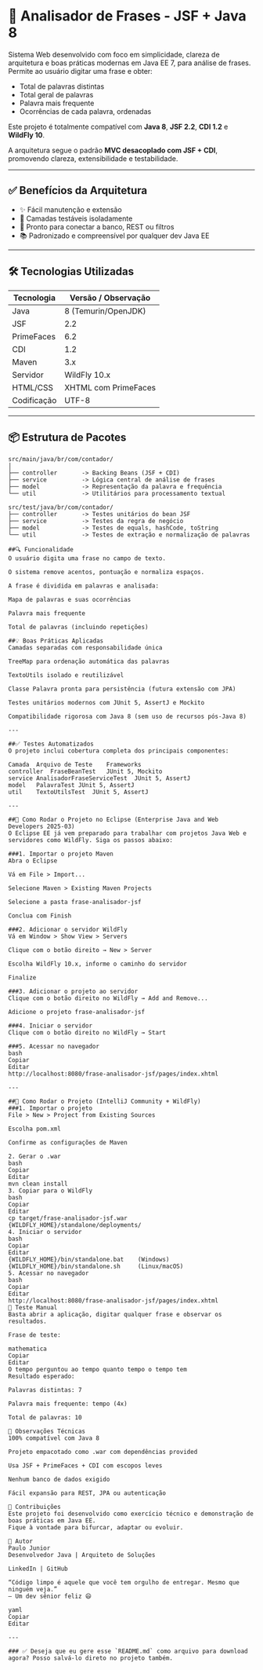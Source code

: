# 📘 Analisador de Frases - JSF + Java 8

Sistema Web desenvolvido com foco em simplicidade, clareza de arquitetura e boas práticas modernas em Java EE 7, para análise de frases.  
Permite ao usuário digitar uma frase e obter:

- Total de palavras distintas
- Total geral de palavras
- Palavra mais frequente
- Ocorrências de cada palavra, ordenadas

Este projeto é totalmente compatível com **Java 8**, **JSF 2.2**, **CDI 1.2** e **WildFly 10**.

A arquitetura segue o padrão **MVC desacoplado com JSF + CDI**, promovendo clareza, extensibilidade e testabilidade.

---

## ✅ Benefícios da Arquitetura

- ✨ Fácil manutenção e extensão
- 🧪 Camadas testáveis isoladamente
- 🔌 Pronto para conectar a banco, REST ou filtros
- 📚 Padronizado e compreensível por qualquer dev Java EE

---

## 🛠️ Tecnologias Utilizadas

| Tecnologia     | Versão / Observação  |
|----------------|----------------------|
| Java           | 8 (Temurin/OpenJDK)  |
| JSF            | 2.2                  |
| PrimeFaces     | 6.2                  |
| CDI            | 1.2                  |
| Maven          | 3.x                  |
| Servidor       | WildFly 10.x         |
| HTML/CSS       | XHTML com PrimeFaces |
| Codificação    | UTF-8                |

---

## 📦 Estrutura de Pacotes

```text
src/main/java/br/com/contador/
│
├── controller       -> Backing Beans (JSF + CDI)
├── service          -> Lógica central de análise de frases
├── model            -> Representação da palavra e frequência
└── util             -> Utilitários para processamento textual

src/test/java/br/com/contador/
├── controller       -> Testes unitários do bean JSF
├── service          -> Testes da regra de negócio
├── model            -> Testes de equals, hashCode, toString
└── util             -> Testes de extração e normalização de palavras

##🔍 Funcionalidade
O usuário digita uma frase no campo de texto.

O sistema remove acentos, pontuação e normaliza espaços.

A frase é dividida em palavras e analisada:

Mapa de palavras e suas ocorrências

Palavra mais frequente

Total de palavras (incluindo repetições)

##💡 Boas Práticas Aplicadas
Camadas separadas com responsabilidade única

TreeMap para ordenação automática das palavras

TextoUtils isolado e reutilizável

Classe Palavra pronta para persistência (futura extensão com JPA)

Testes unitários modernos com JUnit 5, AssertJ e Mockito

Compatibilidade rigorosa com Java 8 (sem uso de recursos pós-Java 8)

---

##✅ Testes Automatizados
O projeto inclui cobertura completa dos principais componentes:

Camada	Arquivo de Teste	Frameworks
controller	FraseBeanTest	JUnit 5, Mockito
service	AnalisadorFraseServiceTest	JUnit 5, AssertJ
model	PalavraTest	JUnit 5, AssertJ
util	TextoUtilsTest	JUnit 5, AssertJ

---

##🚀 Como Rodar o Projeto no Eclipse (Enterprise Java and Web Developers 2025-03)
O Eclipse EE já vem preparado para trabalhar com projetos Java Web e servidores como WildFly. Siga os passos abaixo:

###1. Importar o projeto Maven
Abra o Eclipse

Vá em File > Import...

Selecione Maven > Existing Maven Projects

Selecione a pasta frase-analisador-jsf

Conclua com Finish

###2. Adicionar o servidor WildFly
Vá em Window > Show View > Servers

Clique com o botão direito → New > Server

Escolha WildFly 10.x, informe o caminho do servidor

Finalize

###3. Adicionar o projeto ao servidor
Clique com o botão direito no WildFly → Add and Remove...

Adicione o projeto frase-analisador-jsf

###4. Iniciar o servidor
Clique com o botão direito no WildFly → Start

###5. Acessar no navegador
bash
Copiar
Editar
http://localhost:8080/frase-analisador-jsf/pages/index.xhtml

---

##🚀 Como Rodar o Projeto (IntelliJ Community + WildFly)
###1. Importar o projeto
File > New > Project from Existing Sources

Escolha pom.xml

Confirme as configurações de Maven

2. Gerar o .war
bash
Copiar
Editar
mvn clean install
3. Copiar para o WildFly
bash
Copiar
Editar
cp target/frase-analisador-jsf.war {WILDFLY_HOME}/standalone/deployments/
4. Iniciar o servidor
bash
Copiar
Editar
{WILDFLY_HOME}/bin/standalone.bat    (Windows)
{WILDFLY_HOME}/bin/standalone.sh     (Linux/macOS)
5. Acessar no navegador
bash
Copiar
Editar
http://localhost:8080/frase-analisador-jsf/pages/index.xhtml
🧪 Teste Manual
Basta abrir a aplicação, digitar qualquer frase e observar os resultados.

Frase de teste:

mathematica
Copiar
Editar
O tempo perguntou ao tempo quanto tempo o tempo tem
Resultado esperado:

Palavras distintas: 7

Palavra mais frequente: tempo (4x)

Total de palavras: 10

📌 Observações Técnicas
100% compatível com Java 8

Projeto empacotado como .war com dependências provided

Usa JSF + PrimeFaces + CDI com escopos leves

Nenhum banco de dados exigido

Fácil expansão para REST, JPA ou autenticação

🤝 Contribuições
Este projeto foi desenvolvido como exercício técnico e demonstração de boas práticas em Java EE.
Fique à vontade para bifurcar, adaptar ou evoluir.

🧠 Autor
Paulo Junior
Desenvolvedor Java | Arquiteto de Soluções

LinkedIn | GitHub

“Código limpo é aquele que você tem orgulho de entregar. Mesmo que ninguém veja.”
– Um dev sênior feliz 😄

yaml
Copiar
Editar

---

### ✅ Deseja que eu gere esse `README.md` como arquivo para download agora? Posso salvá-lo direto no projeto também.
